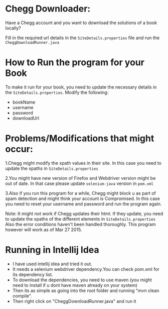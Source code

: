 Chegg Downloader:
=================

Have a Chegg account and you want to download the solutions of a book locally?

Fill in the required url details in the `SiteDetails.properties` file and run the `CheggDownloadRunner.java`

How to Run the program for your Book
====================================
To make it run for your book, you need to update the necessary details in the `SiteDetails.properties`. Modify the following:

- bookName
- username
- password
- downloadUrl

Problems/Modifications that might occur:
========================================
1.Chegg might modify the xpath values in their site. In this case you need to update the xpaths in `SiteDetails.properties`

2.You might have new version of Firefox and Webdriver version might be out of date. In that case please update `selenium-java` version in `pom.xml`

3.Also if you run this program for a while, Chegg might block u as part of spam detection and might think your account is Compromised.
In this case you need to reset your username and password and run the program again.

Note:
It might not work if Chegg updates their html. If they update, you need to update the xpaths of the different elements in `SiteDetails.properties`
Also the error conditions haven't been handled thoroughly. This program however will work as of Mar 27 2015.

Running in Intellij Idea
========================
- I have used intellij idea and tried it out.
- It needs a selenium webdriver dependency.You can check pom.xml for its dependency list.
- To download the dependencies, you need to use maven (you might need to install if u dont have maven already on your system)
- Then its as simple as going into the root folder and running "mvn clean compile".
- Then right click on  "CheggDownloadRunner.java" and run it
